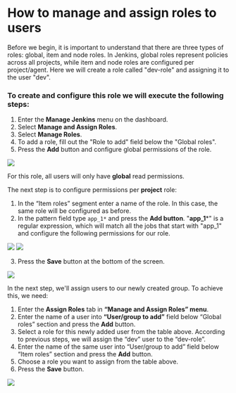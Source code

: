 # How to manage and assign roles to users

Before we begin, it is important to understand that there are three types of roles: global, item and node roles. In Jenkins, global roles represent policies across all projects, while item and node roles are configured per project/agent. Here we will create a role called "dev-role" and assigning it to the user "dev".
### To create and configure this role we will execute the following steps:

1. Enter the **Manage Jenkins** menu on the dashboard.
2. Select **Manage and Assign Roles**.
3. Select **Manage Roles**.
4. To add a role, fill out the "Role to add" field below the "Global roles".
5. Press the **Add** button and configure global permissions of the role.

![](/home/simloud/IdeaProjects/simloud-docs/static/img/jenkins/assign-roles-to-users/image1.png)

For this role, all users will only have **global** read permissions.

The next step is to configure permissions per **project** role:

1. In the “Item roles” segment enter a name of the role. In this case, the same role will be configured as before.
2. In the pattern field type `app_1*` and press the **Add button**. "**app_1***" is a regular expression, which will match all the jobs that start with "app_1" and configure the following permissions for our role.

![](/home/simloud/IdeaProjects/simloud-docs/static/img/jenkins/assign-roles-to-users/image2.png)
![](/home/simloud/IdeaProjects/simloud-docs/static/img/jenkins/assign-roles-to-users/image3.png)

3. Press the **Save** button at the bottom of the screen.

![](/home/simloud/IdeaProjects/simloud-docs/static/img/jenkins/assign-roles-to-users/image4.png)

In the next step, we'll assign users to our newly created group.
To achieve this, we need:

1. Enter the **Assign Roles** tab in **“Manage and Assign Roles” menu**.
2. Enter the name of a user into **“User/group to add”** field below “Global roles” section and press the **Add** button.
3. Select a role for this newly added user from the table above. According to previous steps, we will assign the “dev” user to the “dev-role”.
4. Enter the name of the same user into “User/group to add” field below “Item roles” section and press the **Add** button.
5. Choose a role you want to assign from the table above.
6. Press the **Save** button.

![](/home/simloud/IdeaProjects/simloud-docs/static/img/jenkins/assign-roles-to-users/image5.png)
